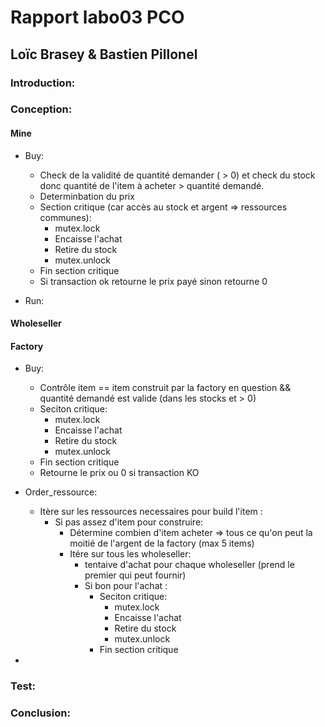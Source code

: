 # Rapport labo03 PCO
## Loïc Brasey & Bastien Pillonel

### Introduction:

### Conception:

#### Mine
- Buy: 
    - Check de la validité de quantité demander ( > 0) et check du stock donc quantité de l'item à acheter > quantité demandé.
    - Determinbation du prix
    - Section critique (car accès au stock et argent => ressources communes):
      - mutex.lock
      - Encaisse l'achat
      - Retire du stock
      - mutex.unlock
    - Fin section critique
    - Si transaction ok retourne le prix payé sinon retourne 0
    
- Run:


#### Wholeseller
#### Factory
- Buy:
    - Contrôle item == item construit par la factory en question && quantité demandé est valide (dans les stocks et > 0)
    - Seciton critique:
      - mutex.lock
      - Encaisse l'achat
      - Retire du stock
      - mutex.unlock
    - Fin section critique
    - Retourne le prix ou 0 si transaction KO
    
- Order_ressource:
    - Itère sur les ressources necessaires pour build l'item :
        - Si pas assez d'item pour construire:
            - Détermine combien d'item acheter => tous ce qu'on peut la moitié de l'argent de la factory (max 5 items)   
            - Itére sur tous les wholeseller:
                - tentaive d'achat pour chaque wholeseller (prend le premier qui peut fournir)
                - Si bon pour l'achat :
                  - Seciton critique:
                      - mutex.lock
                      - Encaisse l'achat
                      - Retire du stock
                      - mutex.unlock
                  - Fin section critique

- 

### Test:

### Conclusion:
